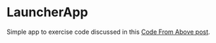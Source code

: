 # LauncherApp

Simple app to exercise code discussed in this [Code From Above post](http://codefromabove.com/2015/01/os-x-launching-another-application-programmatically/).
